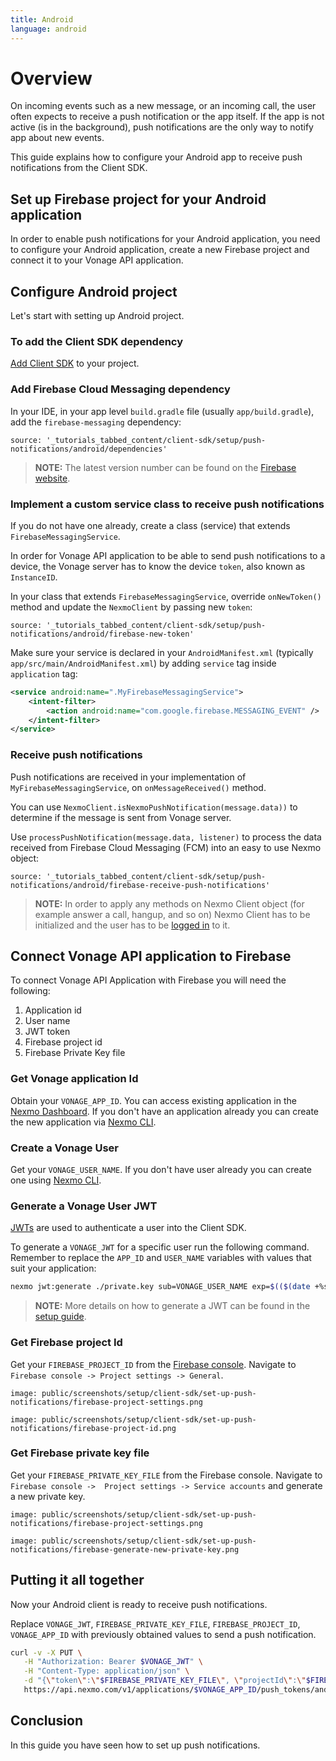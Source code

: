 ```yaml
---
title: Android
language: android
---
```


# Overview

On incoming events such as a new message, or an incoming call, the user often expects to receive a push notification or the app itself. If the app is not active (is in the background), push notifications are the only way to notify app about new events.

This guide explains how to configure your Android app to receive push notifications from the Client SDK.

## Set up Firebase project for your Android application

In order to enable push notifications for your Android application, you need to configure your Android application, create a new Firebase project and connect it to your Vonage API application.

## Configure Android project 

Let's start with setting up Android project.

### To add the Client SDK dependency

[Add Client SDK](/client-sdk/setup/add-sdk-to-your-app) to your project.

### Add Firebase Cloud Messaging dependency

In your IDE, in your app level `build.gradle` file (usually `app/build.gradle`), add the `firebase-messaging` dependency:

```tabbed_content
source: '_tutorials_tabbed_content/client-sdk/setup/push-notifications/android/dependencies'
```

> **NOTE:** The latest version number can be found on the [Firebase website](https://firebase.google.com/docs/cloud-messaging/android/client#add_firebase_sdks_to_your_app).

### Implement a custom service class to receive push notifications

If you do not have one already, create a class (service) that extends `FirebaseMessagingService`. 

In order for Vonage API application to be able to send push notifications to a device, the Vonage server has to know the device `token`, also known as `InstanceID`.

In your class that extends `FirebaseMessagingService`,  override `onNewToken()` method and update the `NexmoClient` by passing new `token`:

```tabbed_content
source: '_tutorials_tabbed_content/client-sdk/setup/push-notifications/android/firebase-new-token'
```

Make sure your service is declared in your `AndroidManifest.xml` (typically `app/src/main/AndroidManifest.xml`) by adding `service` tag inside `application` tag:

```xml
<service android:name=".MyFirebaseMessagingService">
    <intent-filter>
        <action android:name="com.google.firebase.MESSAGING_EVENT" />
    </intent-filter>
</service>
```

### Receive push notifications

Push notifications are received in your implementation of `MyFirebaseMessagingService`, on `onMessageReceived()` method.

You can use `NexmoClient.isNexmoPushNotification(message.data))` to determine if the message is sent from Vonage server.

Use `processPushNotification(message.data, listener)` to process the data received from Firebase Cloud Messaging (FCM) into an easy to use Nexmo object:

```tabbed_content
source: '_tutorials_tabbed_content/client-sdk/setup/push-notifications/android/firebase-receive-push-notifications'
```

> **NOTE:** In order to apply any methods on Nexmo Client object (for example answer a call, hangup, and so on) Nexmo Client has to be initialized and the user has to be [logged in](/client-sdk/getting-started/add-sdk-to-your-app/android) to it.

## Connect Vonage API application to Firebase

To connect Vonage API Application with Firebase you will need the following:

1. Application id
2. User name
3. JWT token 
4. Firebase project id
5. Firebase Private Key file

### Get Vonage application Id

Obtain your `VONAGE_APP_ID`. You can access existing application in the [Nexmo Dashboard](https://dashboard.nexmo.com/voice/your-applications). If you don't have an application already you can create the new application via [Nexmo CLI](/client-sdk/setup/create-your-application).

### Create a Vonage User

Get your `VONAGE_USER_NAME`. If you don't have user already you can create one using [Nexmo CLI](/client-sdk/setup/create-your-application#create-a-user).

### Generate a Vonage User JWT

[JWTs](https://jwt.io) are used to authenticate a user into the Client SDK.

To generate a `VONAGE_JWT` for a specific user run the following command. Remember to replace the `APP_ID` and `USER_NAME` variables with values that suit your application:

```bash
nexmo jwt:generate ./private.key sub=VONAGE_USER_NAME exp=$(($(date +%s)+86400)) acl='{"paths":{"/*/users/**":{},"/*/conversations/**":{},"/*/sessions/**":{},"/*/devices/**":{},"/*/image/**":{},"/*/media/**":{},"/*/applications/**":{},"/*/push/**":{},"/*/knocking/**":{}}}' application_id=VONAGE_APP_ID
```

> **NOTE:** More details on how to generate a JWT can be found in the [setup guide](/tutorials/client-sdk-generate-test-credentials#generate-a-user-jwt).

### Get Firebase project Id

Get your `FIREBASE_PROJECT_ID` from the [Firebase console](https://console.firebase.google.com/). Navigate to `Firebase console -> Project settings -> General`.

```screenshot
image: public/screenshots/setup/client-sdk/set-up-push-notifications/firebase-project-settings.png
```

```screenshot
image: public/screenshots/setup/client-sdk/set-up-push-notifications/firebase-project-id.png
```

### Get Firebase private key file

Get your `FIREBASE_PRIVATE_KEY_FILE` from the Firebase console. Navigate to `Firebase console ->  Project settings -> Service accounts` and generate a new private key. 

```screenshot
image: public/screenshots/setup/client-sdk/set-up-push-notifications/firebase-project-settings.png
```

```screenshot
image: public/screenshots/setup/client-sdk/set-up-push-notifications/firebase-generate-new-private-key.png
```

## Putting it all together

Now your Android client is ready to receive push notifications. 

Replace `VONAGE_JWT`, `FIREBASE_PRIVATE_KEY_FILE`, `FIREBASE_PROJECT_ID`, `VONAGE_APP_ID` with previously obtained values to send a push notification.

```sh
curl -v -X PUT \
   -H "Authorization: Bearer $VONAGE_JWT" \
   -H "Content-Type: application/json" \
   -d "{\"token\":\"$FIREBASE_PRIVATE_KEY_FILE\", \"projectId\":\"$FIREBASE_PROJECT_ID\"}" \
   https://api.nexmo.com/v1/applications/$VONAGE_APP_ID/push_tokens/android  
```

## Conclusion

In this guide you have seen how to set up push notifications.